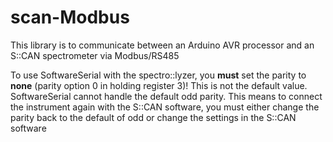 # scan-Modbus
This library is to communicate between an Arduino AVR processor and an S::CAN spectrometer via Modbus/RS485

To use SoftwareSerial with the spectro::lyzer, you **must** set the parity to **none** (parity option 0 in holding register 3)!  This is not the default value.  SoftwareSerial cannot handle the default odd parity.  This means to connect the instrument again with the S::CAN software, you must either change the parity back to the default of odd or change the settings in the S::CAN software
